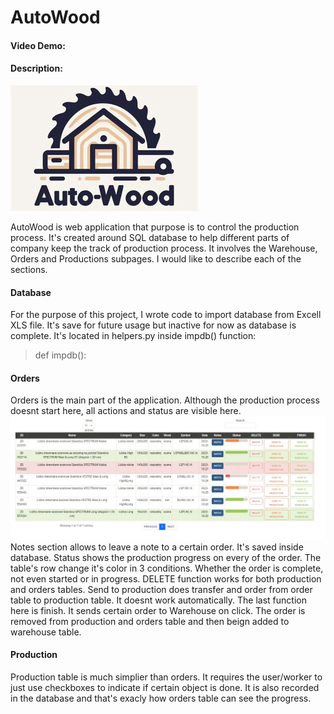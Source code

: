# AutoWood
#### Video Demo:  <URL HERE>
#### Description:

![](https://github.com/advdylan/my_projects/blob/main/login.jpg)

AutoWood is web application that purpose is to control the production process. It's created around SQL database to help different parts of company keep the track of production process. It involves the Warehouse, Orders and Productions subpages.
I would like to describe each of the sections.

#### Database

For the purpose of this project, I wrote code to import database from Excell XLS file. It's save for future usage but inactive for now as database is complete. It's located in helpers.py inside impdb() function:

>def impdb():

#### Orders

Orders is the main part of the application. Although the production process doesnt start here, all actions and status are visible here. 
![Orders table](https://github.com/advdylan/my_projects/blob/main/orders.jpg)
Notes section allows to leave a note to a certain order. It's saved inside database. Status shows the production progress on every of the order. The table's row change it's color in 3 conditions. Whether the order is complete, not even started or in progress. DELETE function works for both production and orders tables. Send to production does transfer and order from order table to production table. It doesnt work automatically. The last function here is finish. It sends certain order to Warehouse on click. The order is removed from production and orders table and then beign added to warehouse table. 


#### Production

Production table is much simplier than orders. It requires the user/worker to just use checkboxes to indicate if certain object is done. It is also recorded in the database and that's exacly how orders table can see the progress. 

 

